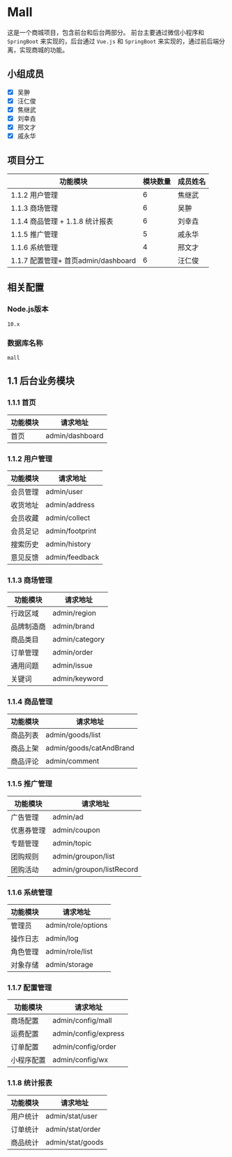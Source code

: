 # Mall
这是一个商城项目，包含前台和后台两部分。
前台主要通过微信小程序和 `SpringBoot` 来实现的，后台通过 `Vue.js` 和 `SpringBoot` 来实现的，通过前后端分离，实现商城的功能。

## 小组成员
- [x] 吴翀
- [x] 汪仁俊
- [x] 焦继武
- [x] 刘幸垚 
- [x] 邢文才
- [x] 戚永华

## 项目分工

功能模块 | 模块数量 | 成员姓名
--------- | ---------- | -------
1.1.2	用户管理 | 6 | 焦继武
1.1.3	商场管理 | 6 | 吴翀 
1.1.4	商品管理 + 1.1.8	统计报表  | 6 | 刘幸垚      
1.1.5	推广管理  | 5 | 戚永华
1.1.6	系统管理  | 4 | 邢文才
1.1.7	配置管理+ 首页admin/dashboard | 6 | 汪仁俊

## 相关配置
### Node.js版本
`10.x`
### 数据库名称
`mall`

## 1.1	后台业务模块
### 1.1.1	首页
功能模块 | 请求地址
--------- | ----------
首页 | admin/dashboard
### 1.1.2	用户管理
功能模块 | 请求地址
--------- | ----------
会员管理 | admin/user
收货地址 | admin/address
会员收藏 | admin/collect
会员足记 | admin/footprint
搜索历史 | admin/history
意见反馈 | admin/feedback
### 1.1.3	商场管理
功能模块 | 请求地址
--------- | ----------
行政区域 | admin/region
品牌制造商 | admin/brand
商品类目 | admin/category
订单管理 | admin/order
通用问题 | admin/issue
关键词 | admin/keyword
### 1.1.4	商品管理
功能模块 | 请求地址
--------- | ----------
商品列表 | admin/goods/list
商品上架 | admin/goods/catAndBrand
商品评论 | admin/comment
### 1.1.5	推广管理
功能模块 | 请求地址
--------- | ----------
广告管理 | admin/ad
优惠券管理 | admin/coupon
专题管理 | admin/topic
团购规则 | admin/groupon/list
团购活动 | admin/groupon/listRecord
### 1.1.6	系统管理
功能模块 | 请求地址
--------- | ----------
管理员 | admin/role/options
操作日志 | admin/log
角色管理 | admin/role/list
对象存储 | admin/storage
### 1.1.7	配置管理
功能模块 | 请求地址
--------- | ----------
商场配置 | admin/config/mall
运费配置 | admin/config/express
订单配置 | admin/config/order
小程序配置 | admin/config/wx
### 1.1.8	统计报表
功能模块 | 请求地址
--------- | ----------
用户统计 | admin/stat/user
订单统计 | admin/stat/order
商品统计 | admin/stat/goods
